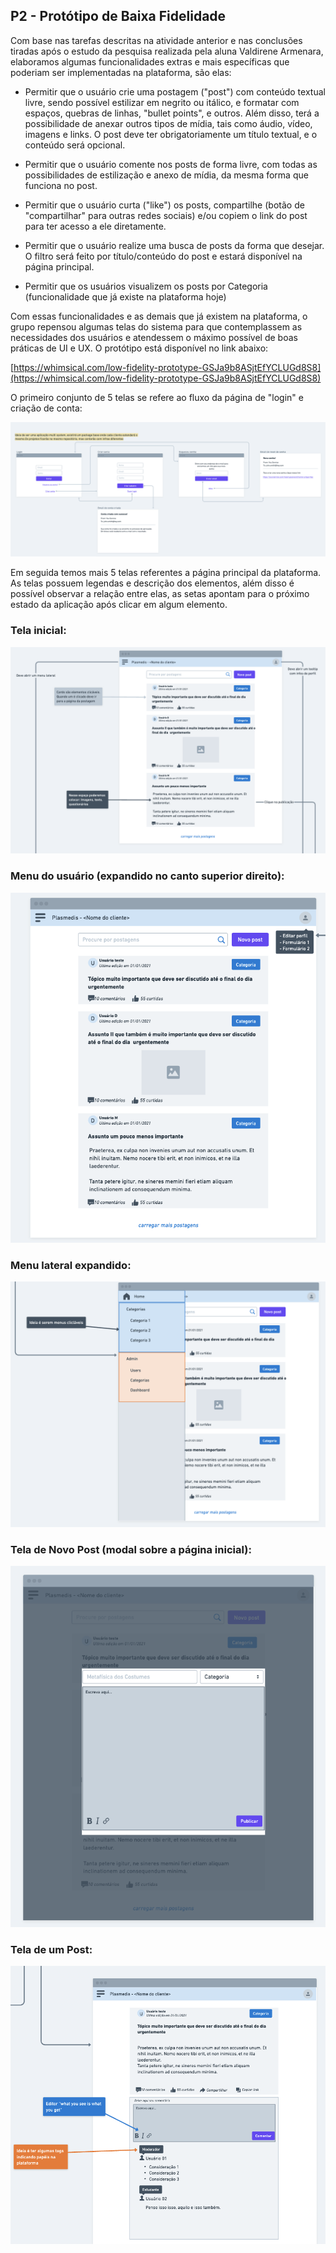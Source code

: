 ## P2 - Protótipo de Baixa Fidelidade 

Com base nas tarefas descritas na atividade anterior e nas conclusões tiradas após o estudo da pesquisa realizada pela aluna Valdirene Armenara, elaboramos algumas funcionalidades extras e mais específicas que poderiam ser implementadas na plataforma, são elas:

- Permitir que o usuário crie uma postagem ("post") com conteúdo textual livre, sendo possível estilizar em negrito ou itálico, e formatar com espaços, quebras de linhas, "bullet points", e outros. Além disso, terá a possibilidade de anexar outros tipos de mídia, tais como áudio, vídeo, imagens e links. O post deve ter obrigatoriamente um título textual, e o conteúdo será opcional. 

- Permitir que o usuário comente nos posts de forma livre, com todas as possibilidades de estilização e anexo de mídia, da mesma forma que funciona no post.

- Permitir que o usuário curta ("like") os posts, compartilhe (botão de "compartilhar" para outras redes sociais) e/ou copiem o link do post para ter acesso a ele diretamente. 

- Permitir que o usuário realize uma busca de posts da forma que desejar. O filtro será feito por título/conteúdo do post e estará disponível na página principal.

- Permitir que os usuários visualizem os posts por Categoria (funcionalidade que já existe na plataforma hoje) 

Com essas funcionalidades e as demais que já existem na plataforma, o grupo repensou algumas telas do sistema para que contemplassem as necessidades dos usuários e atendessem o máximo possível de boas práticas de UI e UX. O protótipo está disponível no link abaixo:

[https://whimsical.com/low-fidelity-prototype-GSJa9b8ASjtEfYCLUGd8S8](https://whimsical.com/low-fidelity-prototype-GSJa9b8ASjtEfYCLUGd8S8)

O primeiro conjunto de 5 telas se refere ao fluxo da página de "login" e criação de conta:

![Tela de login e criação de conta](./images/login.png)

Em seguida temos mais 5 telas referentes a página principal da plataforma. As telas possuem legendas e descrição dos elementos, além disso é possível observar a relação entre elas, as setas apontam para o próximo estado da aplicação após clicar em algum elemento.

### Tela inicial: 

![Tela inicial](./images/home.png)

### Menu do usuário (expandido no canto superior direito): 

![Menu do usuário](./images/menu_usuario.png)

### Menu lateral expandido: 

![Menu lateral](./images/menu_lateral.png)

### Tela de Novo Post (modal sobre a página inicial): 

![Novo post](./images/novo_post.png)

### Tela de um Post: 

![Tela do post](./images/post.png)
